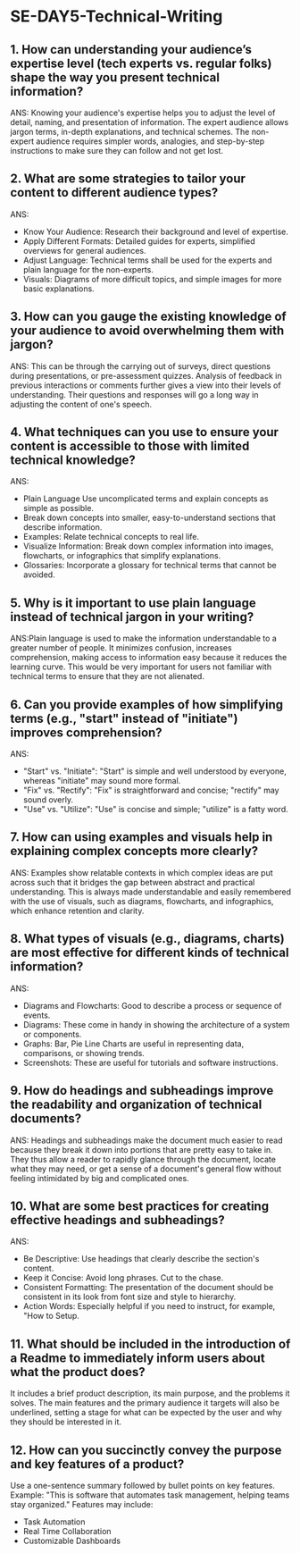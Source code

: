 # SE-DAY5-Technical-Writing
## 1. How can understanding your audience’s expertise level (tech experts vs. regular folks) shape the way you present technical information?
ANS: Knowing your audience's expertise helps you to adjust the level of detail, naming, and presentation of information. The expert audience allows jargon terms, in-depth explanations, and technical schemes. The non-expert audience requires simpler words, analogies, and step-by-step instructions to make sure they can follow and not get lost.
## 2. What are some strategies to tailor your content to different audience types?
ANS: 
- Know Your Audience: Research their background and level of expertise.
- Apply Different Formats: Detailed guides for experts, simplified overviews for general audiences.
- Adjust Language: Technical terms shall be used for the experts and plain language for the non-experts.
- Visuals: Diagrams of more difficult topics, and simple images for more basic explanations.
## 3. How can you gauge the existing knowledge of your audience to avoid overwhelming them with jargon?
ANS: This can be through the carrying out of surveys, direct questions during presentations, or pre-assessment quizzes. Analysis of feedback in previous interactions or comments further gives a view into their levels of understanding. Their questions and responses will go a long way in adjusting the content of one's speech.
## 4. What techniques can you use to ensure your content is accessible to those with limited technical knowledge?
ANS: 
- Plain Language Use uncomplicated terms and explain concepts as simple as possible.
- Break down concepts into smaller, easy-to-understand sections that describe information.
- Examples: Relate technical concepts to real life.
- Visualize Information: Break down complex information into images, flowcharts, or infographics that simplify explanations.
- Glossaries: Incorporate a glossary for technical terms that cannot be avoided.
## 5. Why is it important to use plain language instead of technical jargon in your writing?
ANS:Plain language is used to make the information understandable to a greater number of people. It minimizes confusion, increases comprehension, making access to information easy because it reduces the learning curve. This would be very important for users not familiar with technical terms to ensure that they are not alienated.
## 6. Can you provide examples of how simplifying terms (e.g., "start" instead of "initiate") improves comprehension?
ANS: 
- "Start" vs. "Initiate": "Start" is simple and well understood by everyone, whereas "initiate" may sound more formal.
- "Fix" vs. "Rectify": "Fix" is straightforward and concise; "rectify" may sound overly.
- "Use" vs. "Utilize": "Use" is concise and simple; "utilize" is a fatty word.
## 7. How can using examples and visuals help in explaining complex concepts more clearly?
ANS:
Examples show relatable contexts in which complex ideas are put across such that it bridges the gap between abstract and practical understanding. This is always made understandable and easily remembered with the use of visuals, such as diagrams, flowcharts, and infographics, which enhance retention and clarity.
## 8. What types of visuals (e.g., diagrams, charts) are most effective for different kinds of technical information?
ANS: 
- Diagrams and Flowcharts: Good to describe a process or sequence of events.
- Diagrams: These come in handy in showing the architecture of a system or components.
- Graphs: Bar, Pie Line Charts are useful in representing data, comparisons, or showing trends.
- Screenshots: These are useful for tutorials and software instructions.
## 9. How do headings and subheadings improve the readability and organization of technical documents?
ANS:
Headings and subheadings make the document much easier to read because they break it down into portions that are pretty easy to take in. They thus allow a reader to rapidly glance through the document, locate what they may need, or get a sense of a document's general flow without feeling intimidated by big and complicated ones.
## 10. What are some best practices for creating effective headings and subheadings?
ANS:
- Be Descriptive: Use headings that clearly describe the section's content.
- Keep it Concise: Avoid long phrases. Cut to the chase.
- Consistent Formatting: The presentation of the document should be consistent in its look from font size and style to hierarchy.
- Action Words: Especially helpful if you need to instruct, for example, "How to Setup.
## 11. What should be included in the introduction of a Readme to immediately inform users about what the product does?
It includes a brief product description, its main purpose, and the problems it solves. The main features and the primary audience it targets will also be underlined, setting a stage for what can be expected by the user and why they should be interested in it.
## 12. How can you succinctly convey the purpose and key features of a product?
Use a one-sentence summary followed by bullet points on key features. Example: "This is software that automates task management, helping teams stay organized." Features may include:
- Task Automation
- Real Time Collaboration
- Customizable Dashboards

